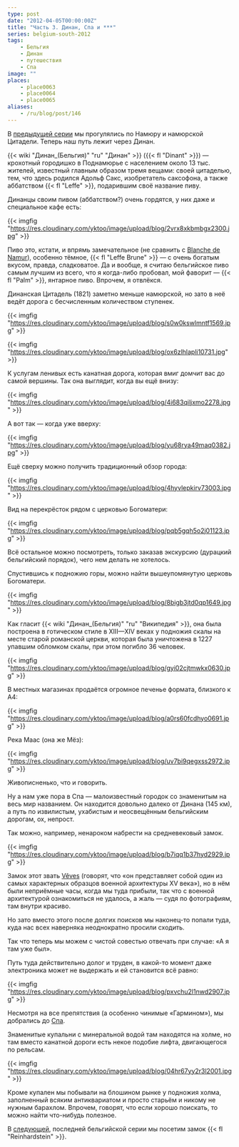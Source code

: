 ```yaml
---
type: post
date: "2012-04-05T00:00:00Z"
title: "Часть 3. Динан, Спа и ***"
series: belgium-south-2012
tags:
    - Бельгия
    - Динан
    - путешествия
    - Спа
image: ""
places:
    - place0063
    - place0064
    - place0065
aliases:
    - /ru/blog/post/146
---
```


В [предыдущей серии](0145) мы прогулялись по Намюру и намюрской Цитадели. Теперь наш путь лежит через Динан.

{{< wiki "Динан_(Бельгия)" "ru" "Динан" >}} ({{< fl "Dinant" >}}) — крохотный городишко в Поднамюрье с населением около 13 тыс. жителей, известный главным образом тремя вещами: своей цитаделью, тем, что здесь родился Адольф Сакс, изобретатель саксофона, а также аббатством {{< fl "Leffe" >}}, подарившим своё название пиву.

<!--more-->

Динанцы своим пивом (аббатством?) очень гордятся, у них даже и специальное кафе есть:

{{< imgfig "https://res.cloudinary.com/yktoo/image/upload/blog/2vrx8xkbmbgx2300.jpg" >}}

Пиво это, кстати, и впрямь замечательное (не сравнить с [Blanche de Namur](0145)), особенно тёмное, {{< fl "Leffe Brune" >}} — с очень богатым вкусом, правда, сладковатое. Да и вообще, я считаю бельгийское пиво самым лучшим из всего, что я когда-либо пробовал, мой фаворит — {{< fl "Palm" >}}, янтарное пиво. Впрочем, я отвлёкся.

Динанская Цитадель (1821) заметно меньше намюрской, но зато в неё ведёт дорога с бесчисленным количеством ступенек.

{{< imgfig "https://res.cloudinary.com/yktoo/image/upload/blog/s0w0kswlmntf1569.jpg" >}}

{{< imgfig "https://res.cloudinary.com/yktoo/image/upload/blog/ox6zlhlapli10731.jpg" >}}

К услугам ленивых есть канатная дорога, которая вмиг домчит вас до самой вершины. Так она выглядит, когда вы ещё внизу:

{{< imgfig "https://res.cloudinary.com/yktoo/image/upload/blog/4i683qiljxmo2278.jpg" >}}

А вот так — когда уже вверху:

{{< imgfig "https://res.cloudinary.com/yktoo/image/upload/blog/yu68rya49maq0382.jpg" >}}

Ещё сверху можно получить традиционный обзор города:

{{< imgfig "https://res.cloudinary.com/yktoo/image/upload/blog/4hyvlepkirv73003.jpg" >}}

Вид на перекрёсток рядом с церковью Богоматери:

{{< imgfig "https://res.cloudinary.com/yktoo/image/upload/blog/pqb5gqh5o2j01123.jpg" >}}

Всё остальное можно посмотреть, только заказав экскурсию (дурацкий бельгийский порядок), чего нем делать не хотелось.

Спустившись к подножию горы, можно найти вышеупомянутую церковь Богоматери.

{{< imgfig "https://res.cloudinary.com/yktoo/image/upload/blog/8bigb3jtd0qp1649.jpg" >}}

Как гласит {{< wiki "Динан_(Бельгия)" "ru" "Википедия" >}}, она была построена в готическом стиле в XIII—XIV веках у подножия скалы на месте старой романской церкви, которая была уничтожена в 1227 упавшим обломком скалы, при этом погибло 36 человек.

{{< imgfig "https://res.cloudinary.com/yktoo/image/upload/blog/gyi02cjtmwkx0630.jpg" >}}

В местных магазинах продаётся огромное печенье формата, близкого к А4:

{{< imgfig "https://res.cloudinary.com/yktoo/image/upload/blog/a0rs60fcdhyo0691.jpg" >}}

Река Маас (она же Мёз):

{{< imgfig "https://res.cloudinary.com/yktoo/image/upload/blog/uv7bi9qegxss2972.jpg" >}}

Живописненько, что и говорить.

Ну а нам уже пора в Спа — малоизвестный городок со знаменитым на весь мир названием. Он находится довольно далеко от Динана (145 км), а путь по извилистым, ухабистым и неосвещённым бельгийским дорогам, ох, непрост.

Так можно, например, ненароком набрести на средневековый замок.

{{< imgfig "https://res.cloudinary.com/yktoo/image/upload/blog/b7iqq1b37hyd2929.jpg" >}}

Замок этот звать [Vêves](http://www.chateau-de-veves.be/) (говорят, что «он представляет собой один из самых характерных образцов военной архитектуры XV века»), но в нём были неприёмные часы, когда мы туда прибыли, так что с военной архитектурой ознакомиться не удалось, а жаль — судя по фотографиям, там внутри красиво.

Но зато вместо этого после долгих поисков мы наконец-то попали туда, куда нас всех наверняка неоднократно просили сходить.

Так что теперь мы можем с чистой совестью отвечать при случае: «А я там уже был».

Путь туда действительно долог и труден, в какой-то момент даже электроника может не выдержать и ей становится всё равно:

{{< imgfig "https://res.cloudinary.com/yktoo/image/upload/blog/pxvchu2l1nwd2907.jpg" >}}

Несмотря на все препятствия (а особенно чинимые «Гармином»), мы добрались до [Спа](http://www.spa-info.be/).

Знаменитые купальни с минеральной водой там находятся на холме, но там вместо канатной дороги есть некое подобие лифта, двигающегося по рельсам.

{{< imgfig "https://res.cloudinary.com/yktoo/image/upload/blog/04hr67yy2r3l2001.jpg" >}}

Кроме купален мы побывали на блошином рынке у подножия холма, заполненный всяким антиквариатом и просто старьём и никому не нужным барахлом. Впрочем, говорят, что если хорошо поискать, то можно найти что-нибудь полезное.

В [следующей](0147), последней бельгийской серии мы посетим замок {{< fl "Reinhardstein" >}}.
